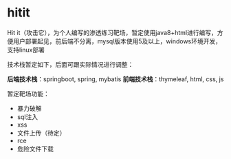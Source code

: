 # hitit

Hit it（攻击它），为个人编写的渗透练习靶场，暂定使用java8+html进行编写，方便用户部署起见，前后端不分离，mysql版本使用5及以上，windows环境开发，支持linux部署

技术栈暂定如下，后面可跟实际情况进行调整：

**后端技术栈**：springboot, spring, mybatis
**前端技术栈**：thymeleaf, html, css, js

暂定靶场功能：

* 暴力破解
* sql注入
* xss
* 文件上传（待定）
* rce
* 危险文件下载
